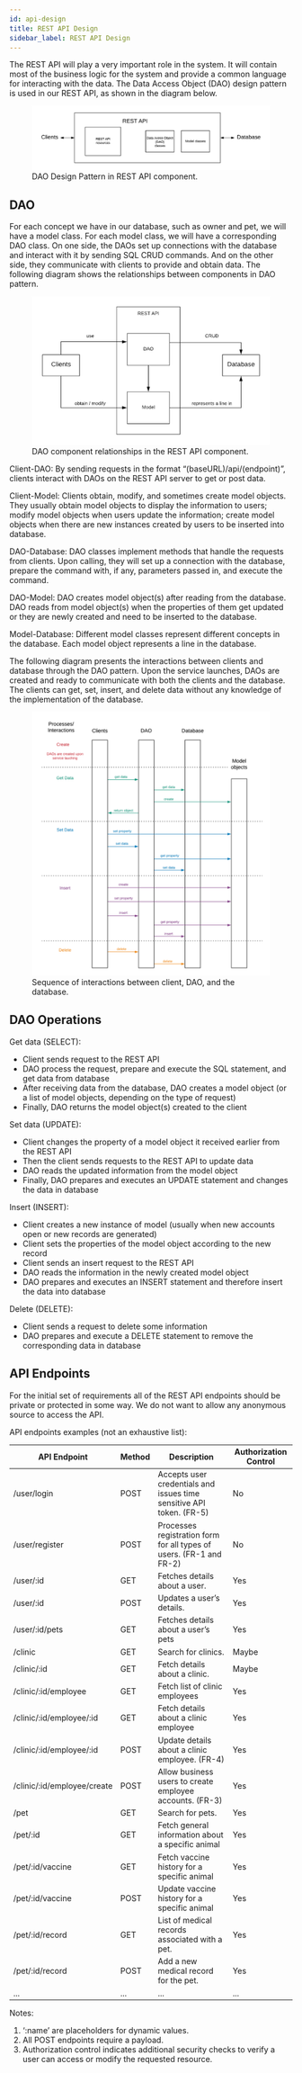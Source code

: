 ```yaml
---
id: api-design
title: REST API Design
sidebar_label: REST API Design
---
```


The REST API will play a very important role in the system. It will contain most of the business logic for the system and provide a common language for interacting with the data. The Data Access Object (DAO) design pattern is used in our REST API, as shown in the diagram below.

<figure>
  <img src="assets/rest-api.png" alt="REST API component structure."/>
  <figcaption>DAO Design Pattern in REST API component.</figcaption>
</figure>

## DAO

For each concept we have in our database, such as owner and pet, we will have a model class. For each model class, we will have a corresponding DAO class. On one side, the DAOs set up connections with the database and interact with it by sending SQL CRUD commands. And on the other side, they communicate with clients to provide and obtain data. The following diagram shows the relationships between components in DAO pattern.

<figure>
  <img src="assets/rest-api-dao.png" alt="REST API component structure."/>
  <figcaption>DAO component relationships in the REST API component.</figcaption>
</figure>

Client-DAO: By sending requests in the format “(baseURL)/api/(endpoint)”, clients interact with DAOs on the REST API server to get or post data.

Client-Model: Clients obtain, modify, and sometimes create model objects. They usually obtain model objects to display the information to users; modify model objects when users update the information; create model objects when there are new instances created by users to be inserted into database.

DAO-Database: DAO classes implement methods that handle the requests from clients. Upon calling, they will set up a connection with the database, prepare the command with, if any, parameters passed in, and execute the command.

DAO-Model: DAO creates model object(s) after reading from the database. DAO reads from model object(s) when the properties of them get updated or they are newly created and need to be inserted to the database.

Model-Database: Different model classes represent different concepts in the database. Each model object represents a line in the database.

The following diagram presents the interactions between clients and database through the DAO pattern. Upon the service launches, DAOs are created and ready to communicate with both the clients and the database. The clients can get, set, insert, and delete data without any knowledge of the implementation of the database.

<figure>
  <img src="assets/rest-api-sequence.png" alt="REST API component sequence diagram."/>
  <figcaption>Sequence of interactions between client, DAO, and the database.</figcaption>
</figure>

## DAO Operations

Get data (SELECT):
- Client sends request to the REST API
- DAO process the request, prepare and execute the SQL statement, and get data from database
- After receiving data from the database, DAO creates a model object (or a list of model objects, depending on the type of request)
- Finally, DAO returns the model object(s) created to the client

Set data (UPDATE):
- Client changes the property of a model object it received earlier from the REST API
- Then the client sends requests to the REST API to update data
- DAO reads the updated information from the model object
- Finally, DAO prepares and executes an UPDATE statement and changes the data in database

Insert (INSERT):
- Client creates a new instance of model (usually when new accounts open or new records are generated)
- Client sets the properties of the model object according to the new record
- Client sends an insert request to the REST API
- DAO reads the information in the newly created model object
- DAO prepares and executes an INSERT statement and therefore insert the data into database

Delete (DELETE):
- Client sends a request to delete some information
- DAO prepares and execute a DELETE statement to remove the corresponding data in database

## API Endpoints

For the initial set of requirements all of the REST API endpoints should be private or protected in some way. We do not want to allow any anonymous source to access the API.

API endpoints examples (not an exhaustive list):

<table>
  <thead>
    <tr>
      <th>API Endpoint</th>
      <th>Method</th>
      <th>Description</th>
      <th>Authorization Control</th>
    </tr>
  </thead>
  <tbody>
    <tr>
      <td>/user/login</td>
      <td>POST</td>
      <td>Accepts user credentials and issues time sensitive API token. (FR-5)</td>
      <td>No</td>
    </tr>
    <tr>
      <td>/user/register</td>
      <td>POST</td>
      <td>Processes registration form for all types of users. (FR-1 and FR-2)</td>
      <td>No</td>
    </tr>
    <tr>
      <td>/user/:id</td>
      <td>GET</td>
      <td>Fetches details about a user.</td>
      <td>Yes</td>
    </tr>
    <tr>
      <td>/user/:id</td>
      <td>POST</td>
      <td>Updates a user’s details.</td>
      <td>Yes</td>
    </tr>
    <tr>
      <td>/user/:id/pets</td>
      <td>GET</td>
      <td>Fetches details about a user’s pets</td>
      <td>Yes</td>
    </tr>
    <tr>
      <td>/clinic</td>
      <td>GET</td>
      <td>Search for clinics.</td>
      <td>Maybe</td>
    </tr>
    <tr>
      <td>/clinic/:id</td>
      <td>GET</td>
      <td>Fetch details about a clinic.</td>
      <td>Maybe</td>
    </tr>
    <tr>
      <td>/clinic/:id/employee</td>
      <td>GET</td>
      <td>Fetch list of clinic employees</td>
      <td>Yes</td>
    </tr>
    <tr>
      <td>/clinic/:id/employee/:id</td>
      <td>GET</td>
      <td>Fetch details about a clinic employee</td>
      <td>Yes</td>
    </tr>
    <tr>
      <td>/clinic/:id/employee/:id</td>
      <td>POST</td>
      <td>Update details about a clinic employee. (FR-4)</td>
      <td>Yes</td>
    </tr>
    <tr>
      <td>/clinic/:id/employee/create</td>
      <td>POST</td>
      <td>Allow business users to create employee accounts. (FR-3)</td>
      <td>Yes</td>
    </tr>
    <tr>
      <td>/pet</td>
      <td>GET</td>
      <td>Search for pets.</td>
      <td>Yes</td>
    </tr>
    <tr>
      <td>/pet/:id</td>
      <td>GET</td>
      <td>Fetch general information about a specific animal</td>
      <td>Yes</td>
    </tr>
    <tr>
      <td>/pet/:id/vaccine</td>
      <td>GET</td>
      <td>Fetch vaccine history for a specific animal</td>
      <td>Yes</td>
    </tr>
    <tr>
      <td>/pet/:id/vaccine</td>
      <td>POST</td>
      <td>Update vaccine history for a specific animal</td>
      <td>Yes</td>
    </tr>
    <tr>
      <td>/pet/:id/record</td>
      <td>GET</td>
      <td>List of medical records associated with a pet.</td>
      <td>Yes</td>
    </tr>
    <tr>
      <td>/pet/:id/record</td>
      <td>POST</td>
      <td>Add a new medical record for the pet.</td>
      <td>Yes</td>
    </tr>
    <tr>
      <td>...</td>
      <td>...</td>
      <td>...</td>
      <td>...</td>
    </tr>
  </tbody>
</table>

<div class="notes">
  Notes:
  <ol>
    <li>‘:name’ are placeholders for dynamic values.</li>
    <li>All POST endpoints require a payload.</li>
    <li>Authorization control indicates additional security checks to verify a user can access or modify the requested resource.</li>
  </ol>
</div>
